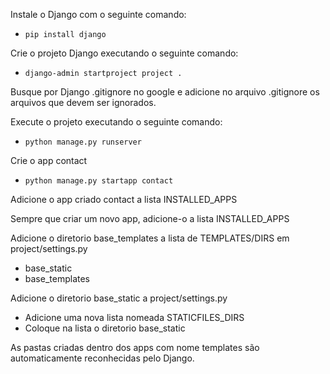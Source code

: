 Instale o Django com o seguinte comando:
- ```pip install django```

Crie o projeto Django executando o seguinte comando:
- ```django-admin startproject project .```

Busque por Django .gitignore no google e adicione no arquivo .gitignore os arquivos que devem ser ignorados.

Execute o projeto executando o seguinte comando:
- ```python manage.py runserver```

Crie o app contact
- ```python manage.py startapp contact```

Adicione o app criado contact a lista INSTALLED_APPS

Sempre que criar um novo app, adicione-o a lista INSTALLED_APPS

Adicione o diretorio base_templates a lista de TEMPLATES/DIRS em project/settings.py
- base_static
- base_templates

Adicione o diretorio base_static a project/settings.py
- Adicione uma nova lista nomeada STATICFILES_DIRS
- Coloque na lista o diretorio base_static

As pastas criadas dentro dos apps com nome templates são automaticamente reconhecidas pelo Django.

